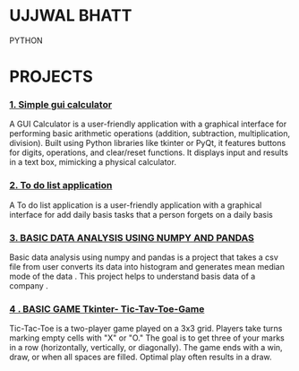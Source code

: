 # UJJWAL BHATT
PYTHON

# PROJECTS 



### [1. Simple gui calculator](https://github.com/Ujjwal1616/-simple-gui-calculator)

A GUI Calculator is a user-friendly application with a graphical interface for performing basic arithmetic operations (addition, subtraction, multiplication, division). Built using Python libraries like tkinter or PyQt, it features buttons for digits, operations, and clear/reset functions. It displays input and results in a text box, mimicking a physical calculator.

### [2. To do list application ](https://github.com/Ujjwal1616/TO-do-list-application)

A To do list application is a user-friendly application with a graphical interface for add daily basis tasks that a person forgets on a daily basis

### [3.  BASIC DATA ANALYSIS USING NUMPY AND PANDAS ](https://github.com/Ujjwal1616/BASIC-DATA-ANALYSIS-NUMPY)

Basic data analysis using numpy and pandas is a project that takes a csv file from user converts its data into histogram and generates mean median mode of the  data . This project helps to understand basis data of a company .


### [4 . BASIC GAME Tkinter- Tic-Tav-Toe-Game](https://github.com/Ujjwal1616/Basic-game-tkinter)

Tic-Tac-Toe is a two-player game played on a 3x3 grid. Players take turns marking empty cells with "X" or "O." The goal is to get three of your marks in a row (horizontally, vertically, or diagonally). The game ends with a win, draw, or when all spaces are filled. Optimal play often results in a draw.

